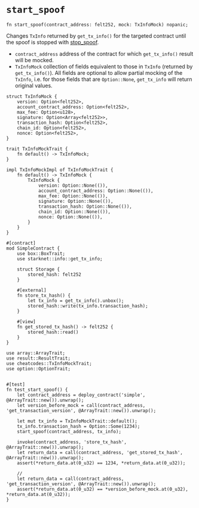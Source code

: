 # `start_spoof`

```cairo
fn start_spoof(contract_address: felt252, mock: TxInfoMock) nopanic;
```

Changes `TxInfo` returned by `get_tx_info()` for the targeted contract until the spoof is stopped
with [stop_spoof](./stop_spoof.md).

- `contract_address` address of the contract for which `get_tx_info()` result will be mocked.
- `TxInfoMock` collection of fields equivalent to those in `TxInfo` (returned by `get_tx_info()`).
All fields are optional to allow partial mocking of the `TxInfo`, i.e. for those fields that are `Option::None`, `get_tx_info` will return original values.

```cairo title="TxInfoMock"
struct TxInfoMock {
    version: Option<felt252>,
    account_contract_address: Option<felt252>,
    max_fee: Option<u128>,
    signature: Option<Array<felt252>>,
    transaction_hash: Option<felt252>,
    chain_id: Option<felt252>,
    nonce: Option<felt252>,
}

trait TxInfoMockTrait {
    fn default() -> TxInfoMock;
}

impl TxInfoMockImpl of TxInfoMockTrait {
    fn default() -> TxInfoMock {
        TxInfoMock {
            version: Option::None(()),
            account_contract_address: Option::None(()),
            max_fee: Option::None(()),
            signature: Option::None(()),
            transaction_hash: Option::None(()),
            chain_id: Option::None(()),
            nonce: Option::None(()),
        }
    }
}
```

```cairo title="Contract example"
#[contract]
mod SimpleContract {
    use box::BoxTrait;
    use starknet::info::get_tx_info;

    struct Storage {
        stored_hash: felt252
    }

    #[external]
    fn store_tx_hash() {
        let tx_info = get_tx_info().unbox();
        stored_hash::write(tx_info.transaction_hash);
    }

    #[view]
    fn get_stored_tx_hash() -> felt252 {
        stored_hash::read()
    }
}
```

```cairo title="Test example"
use array::ArrayTrait;
use result::ResultTrait;
use cheatcodes::TxInfoMockTrait;
use option::OptionTrait;


#[test]
fn test_start_spoof() {
    let contract_address = deploy_contract('simple', @ArrayTrait::new()).unwrap();
    let version_before_mock = call(contract_address, 'get_transaction_version', @ArrayTrait::new()).unwrap();

    let mut tx_info = TxInfoMockTrait::default();
    tx_info.transaction_hash = Option::Some(1234);
    start_spoof(contract_address, tx_info);

    invoke(contract_address, 'store_tx_hash', @ArrayTrait::new()).unwrap();
    let return_data = call(contract_address, 'get_stored_tx_hash', @ArrayTrait::new()).unwrap();
    assert(*return_data.at(0_u32) == 1234, *return_data.at(0_u32));

    // 
    let return_data = call(contract_address, 'get_transaction_version', @ArrayTrait::new()).unwrap();
    assert(*return_data.at(0_u32) == *version_before_mock.at(0_u32), *return_data.at(0_u32));
}
```